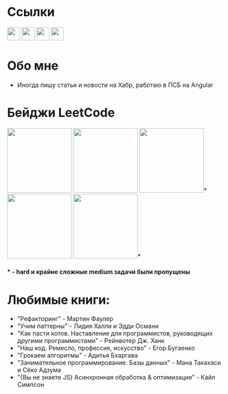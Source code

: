 # Ссылки
[<img src="https://icons.iconarchive.com/icons/sicons/basic-round-social/512/habrahabr-ru-icon.png" width="30"/>](https://habr.com/ru/users/danila_egorenko/)
[<img src="https://upload.wikimedia.org/wikipedia/commons/8/8e/LeetCode_Logo_1.png" width="30"/>](https://leetcode.com/danila_egorenko/)
[<img src="https://cdn-icons-png.flaticon.com/512/5968/5968853.png" width="30"/>](https://gitlab.com/DanilaEgorenko)
[<img src="https://user-images.githubusercontent.com/65312989/150600219-64ccfb17-98ef-47c0-a5cb-266c098dc997.png" width="30"/>](https://t.me/danilaEgorenko)

# Обо мне
- Иногда пишу статьи и новости на Хабр, работаю в ПСБ на Angular

 # Бейджи LeetCode
<div>
  <img src="https://github.com/DanilaEgorenko/DanilaEgorenko/assets/65312989/df374d75-64de-4045-b15e-bbe743fa4b9e" width="150px"/>
  <img src="https://assets.leetcode.com/static_assets/others/%E5%85%A5%E9%97%A8.png" width="150px"/>
<img src="https://leetcode.com/static/images/badges/dcc-2022-8.png" width="150px"/>*
<img src="https://leetcode.com/static/images/badges/2022/lg/2022-annual-100.png" width="150px"/>
<img src="https://leetcode.com/static/images/badges/2023/lg/2023-01.png" width="150px"/>*
  </div>
  
<h4>* - hard и крайне сложные medium задачи были пропущены</h4>


# Любимые книги: 
  + "Рефакторинг" - Мартин Фаулер
  + "Учим паттерны" - Лидия Халли и Эдди Османи
  + "Как пасти котов. Наставление для программистов, руководящих другими программистами" - Рейнвотер Дж. Ханк
  + "Наш код. Ремесло, профессия, искусство" - Егор Бугаенко
  + "Грокаем алгоритмы" - Адитья Бхаргава
  + "Занимательное программирование. Базы данных" - Мана Такахаси и Сёко Адзума
  + "{Вы не знаете JS} Асинхронная обработка & оптимизация" - Кайл Симпсон
